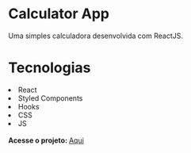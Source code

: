 # Calculator App

<p>Uma simples calculadora desenvolvida com ReactJS.</p>

# Tecnologias
<li>React</li>
<li>Styled Components</li>
<li>Hooks</li>
<li>CSS</li>
<li>JS</li>

<br/>
<strong>Acesse o projeto: </strong> <a target="_blank" href="https://alairton-junior.github.io/calculadora-com-react/">Aqui</a>
